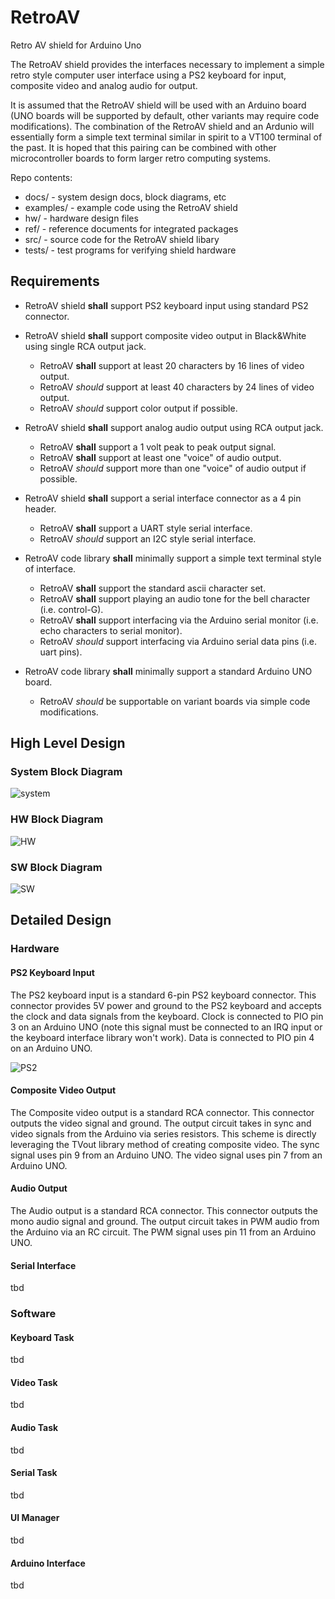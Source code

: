 # RetroAV
Retro AV shield for Arduino Uno 

The RetroAV shield provides the interfaces necessary to implement a simple retro style computer user interface using a PS2 keyboard for input, composite video and analog audio for output.  

It is assumed that the RetroAV shield will be used with an Arduino board (UNO boards will be supported by default, other variants may require code modifications).  The combination of the RetroAV shield and an Ardunio will essentially form a simple text terminal similar in spirit to a VT100 terminal of the past.  It is hoped that this pairing can be combined with other microcontroller boards to form larger retro computing systems.


Repo contents:

* docs/          - system design docs, block diagrams, etc
* examples/      - example code using the RetroAV shield
* hw/            - hardware design files
* ref/           - reference documents for integrated packages
* src/           - source code for the RetroAV shield libary
* tests/         - test programs for verifying shield hardware


## Requirements

* RetroAV shield **shall** support PS2 keyboard input using standard PS2 connector.

* RetroAV shield **shall** support composite video output in Black&White using single RCA output jack.  
  * RetroAV **shall** support at least 20 characters by 16 lines of video output. 
  * RetroAV *should* support at least 40 characters by 24 lines of video output.
  * RetroAV *should* support color output if possible.

* RetroAV shield **shall** support analog audio output using RCA output jack.
  * RetroAV **shall** support a 1 volt peak to peak output signal.
  * RetroAV **shall** support at least one "voice" of audio output.
  * RetroAV *should* support more than one "voice" of audio output if possible.

* RetroAV shield **shall** support a serial interface connector as a 4 pin header.
  * RetroAV **shall** support a UART style serial interface.
  * RetroAV *should* support an I2C style serial interface.

* RetroAV code library **shall** minimally support a simple text terminal style of interface.
  * RetroAV **shall** support the standard ascii character set.
  * RetroAV **shall** support playing an audio tone for the bell character (i.e. control-G).
  * RetroAV **shall** support interfacing via the Arduino serial monitor (i.e. echo characters to serial monitor).
  * RetroAV *should* support interfacing via Arduino serial data pins (i.e. uart pins).

* RetroAV code library **shall** minimally support a standard Arduino UNO board.
  * RetroAV *should* be supportable on variant boards via simple code modifications.


## High Level Design

### System Block Diagram

![system](https://github.com/dervish77/RetroAV/blob/master/docs/RetroAV-System-Block-Diagram.png?raw=true)

### HW Block Diagram

![HW](https://github.com/dervish77/RetroAV/blob/master/docs/RetroAV-HW-Block-Diagram.png?raw=true)

### SW Block Diagram

![SW](https://github.com/dervish77/RetroAV/blob/master/docs/RetroAV-SW-Block-Diagram.png?raw=true)


## Detailed Design

### Hardware

#### PS2 Keyboard Input

The PS2 keyboard input is a standard 6-pin PS2 keyboard connector.  This connector provides 5V power and ground to the PS2 keyboard and accepts the clock and data signals from the keyboard.  Clock is connected to PIO pin 3 on an Arduino UNO (note this signal must be connected to an IRQ input or the keyboard interface library won't work).  Data is connected to PIO pin 4 on an Arduino UNO.  

![PS2](https://github.com/dervish77/RetroAV/blob/master/docs/RetroAV-PS2-HW-Diagram.png?raw=true)

#### Composite Video Output

The Composite video output is a standard RCA connector.  This connector outputs the video signal and ground.  The output circuit takes in sync and video signals from the Arduino via series resistors.  This scheme is directly leveraging the TVout library method of creating composite video.  The sync signal uses pin 9 from an Arduino UNO.  The video signal uses pin 7 from an Arduino UNO.

#### Audio Output

The Audio output is a standard RCA connector.  This connector outputs the mono audio signal and ground.  The output circuit takes in PWM audio from the Arduino via an RC circuit.  The PWM signal uses pin 11 from an Arduino UNO.

#### Serial Interface

tbd

### Software

#### Keyboard Task

tbd

#### Video Task

tbd

#### Audio Task

tbd

#### Serial Task

tbd

#### UI Manager

tbd

#### Arduino Interface

tbd

